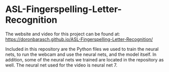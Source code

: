 # ASL-Fingerspelling-Letter-Recognition

The website and video for this project can be found at: https://doronbarasch.github.io/ASL-Fingerspelling-Letter-Recognition/

Included in this repository are the Python files we used to train the neural nets, to run the webcam and use the neural nets, and the model itself. In addition, some of the neural nets we trained are located in the repository as well. The neural net used for the video is neural net 7.
